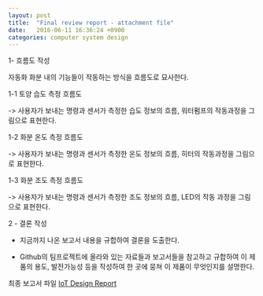 ```yaml
---
layout: post
title:  "Final review report - attachment file"
date:   2016-06-11 16:36:24 +0900
categories: computer system design
---
```

1- 흐름도 작성

  자동화 화분 내의 기능들이 작동하는 방식을 흐름도로 묘사한다.

 1-1 토양 습도 측정 흐름도

   -> 사용자가 보내는 명령과 센서가 측정한 습도 정보의 흐름, 워터펌프의 작동과정을 그림으로 표현한다.

 1-2 화분 온도 측정 흐름도

   -> 사용자가 보내는 명령과 센서가 측정한 온도 정보의 흐름, 히터의 작동과정을 그림으로 표현한다.

 1-3 화분 조도 측정 흐름도

   -> 사용자가 보내는 명령과 센서가 측정한 조도 정보의 흐름, LED의 작동 과정을 그림으로 표현한다.

2 - 결론 작성

 - 지금까지 나온 보고서 내용을 규합하여 결론을 도출한다.

 - Github의 팀프로젝트에 올라와 있는 자료들과 보고서들을 참고하고 규합하여 이 제품의 용도, 발전가능성 등을 작성하여 한 곳에 뭉쳐 이 제품이 무엇인지를 설명한다.

최종 보고서 파일
[IoT Design Report](/asset/IoT_Design_Report.pdf)
